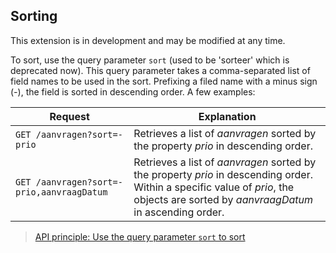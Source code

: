 ## Sorting

<p class='warning'>This extension is in development and may be modified at any time.</p>

To sort, use the query parameter `sort` (used to be 'sorteer' which is deprecated now). This query parameter takes a comma-separated list of field names to be used in the sort. Prefixing a filed name with a minus sign (*-*), the field is sorted in descending order. A few examples:

|Request|Explanation|
|-|-|
|`GET /aanvragen?sort=-prio`|Retrieves a list of *aanvragen* sorted by the property *prio* in descending order.|
|`GET /aanvragen?sort=-prio,aanvraagDatum`|Retrieves a list of *aanvragen* sorted by the property *prio*  in descending order. Within a specific value of *prio*, the objects are sorted by *aanvraagDatum* in ascending order.|

> [API principle: Use the query parameter `sort` to sort](#api-31)
